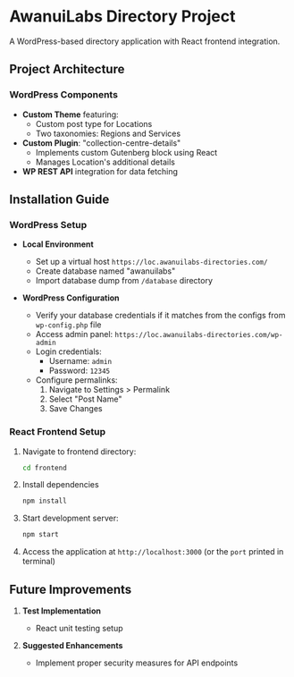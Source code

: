 # AwanuiLabs Directory Project

A WordPress-based directory application with React frontend integration.

## Project Architecture

### WordPress Components
- **Custom Theme** featuring:
  - Custom post type for Locations
  - Two taxonomies: Regions and Services
- **Custom Plugin**: "collection-centre-details"
  - Implements custom Gutenberg block using React
  - Manages Location's additional details
- **WP REST API** integration for data fetching

## Installation Guide

### WordPress Setup

- **Local Environment**
   - Set up a virtual host `https://loc.awanuilabs-directories.com/`
   - Create database named "awanuilabs"
   - Import database dump from `/database` directory

- **WordPress Configuration**
   - Verify your database credentials if it matches from the configs from `wp-config.php` file
   - Access admin panel: `https://loc.awanuilabs-directories.com/wp-admin`
   - Login credentials:
     - Username: `admin`
     - Password: `12345`
   - Configure permalinks:
     1. Navigate to Settings > Permalink
     2. Select "Post Name"
     3. Save Changes

### React Frontend Setup

1. Navigate to frontend directory:
   ```bash
   cd frontend
   ```
2. Install dependencies
   ```bash
   npm install
   ```
3. Start development server:
   ```bash
   npm start
   ```
4. Access the application at `http://localhost:3000` (or the `port` printed in terminal)

## Future Improvements

1. **Test Implementation**
    - React unit testing setup
    
2. **Suggested Enhancements**
    - Implement proper security measures for API endpoints